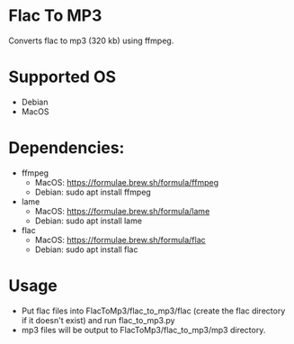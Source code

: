# Flac To MP3
Converts flac to mp3 (320 kb) using ffmpeg.

# Supported OS
* Debian
* MacOS

# Dependencies:
* ffmpeg
  * MacOS: https://formulae.brew.sh/formula/ffmpeg
  * Debian: sudo apt install ffmpeg
* lame
  * MacOS: https://formulae.brew.sh/formula/lame
  * Debian: sudo apt install lame
* flac
  * MacOS: https://formulae.brew.sh/formula/flac
  * Debian: sudo apt install flac

# Usage
* Put flac files into FlacToMp3/flac_to_mp3/flac (create the flac directory if it doesn't exist) and run flac_to_mp3.py
* mp3 files will be output to FlacToMp3/flac_to_mp3/mp3 directory.
